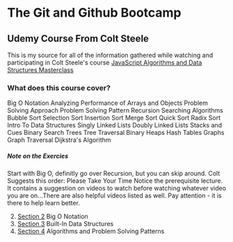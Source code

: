 # The Git and Github Bootcamp

## Udemy Course From Colt Steele

This is my source for all of the information gathered while watching and participating in Colt Steele's course [
JavaScript Algorithms and Data Structures Masterclass
](https://www.udemy.com/share/101X5s3@jbqa41LLHRPgBHX3htOEBPO0X-pu39yovBaxEnpTlka9B9224Z9yqiw9v1nvflns/)

### What does this course cover?

Big O Notation
Analyzing Performance of Arrays and Objects
Problem Solving Approach
Problem Solving Pattern
Recursion
Searching Algorithms
Bubble Sort
Selection Sort
Insertion Sort
Merge Sort
Quick Sort
Radix Sort
Intro To Data Structures
Singly Linked Lists
Doubly Linked Lists
Stacks and Cues
Binary Search Trees
Tree Traversal
Binary Heaps
Hash Tables
Graphs
Graph Traversal
Dijkstra's Algorithm


##### Note on the Exercies
Start with Big O, definitly go over Recursion, but you can skip around.  Colt Suggests this order:
Please Take Your Time
Notice the prerequisite lecture. It contains a suggestion on videos to watch before watching whatever video you are on...There are also helpful videos listed as well. Pay attention - it is there to help learn better.

2. [Section 2](./notes/section-02.md) Big O Notation
3. [Section 3](./notes/section-03.md) Built-In Data Structures
4. [Section 4](./notes/section-04.md) Algorithms and Problem Solving Patterns



<!-- ![Certificate](./certificate.jpg) -->
